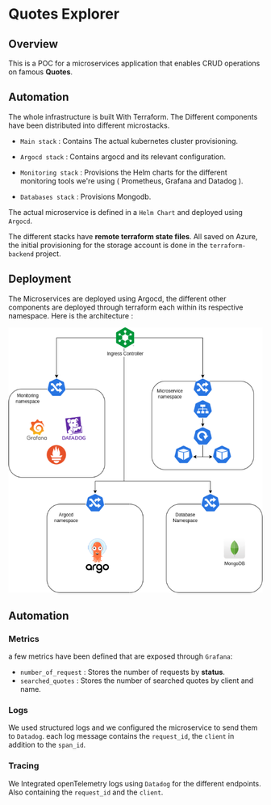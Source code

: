 # Quotes Explorer

## Overview

This is a POC for a microservices application that enables CRUD operations on famous **Quotes**.

## Automation

The whole infrastructure is built With Terraform. The Different components have been distributed into different microstacks.

- `Main stack` : Contains The actual kubernetes cluster provisioning.

- `Argocd stack` : Contains argocd and its relevant configuration.

- `Monitoring stack` : Provisions the Helm charts for the different monitoring tools we're using ( Prometheus, Grafana and Datadog ).

- `Databases stack` : Provisions Mongodb.

The actual microservice is defined in a `Helm Chart`  and deployed using `Argocd`.


The different stacks have **remote terraform state files**. All saved on Azure, the initial provisioning for the storage account is done in the `terraform-backend` project.

## Deployment

The Microservices are deployed using Argocd, the different other components are deployed through terraform each within its respective namespace. Here is the architecture :

![Architecture](./resources/architecture.png)


## Automation

### Metrics

a few metrics have been defined that are exposed through `Grafana`:
- `number_of_request` : Stores the number of requests by **status**.
- `searched_quotes` : Stores the number of searched quotes by client and name.

### Logs

We used structured logs and we configured the microservice to send them to `Datadog`. each log message contains the `request_id`, the `client` in addition to the `span_id`.

### Tracing

We Integrated openTelemetry logs using `Datadog` for the different endpoints. Also containing the `request_id` and the `client`.